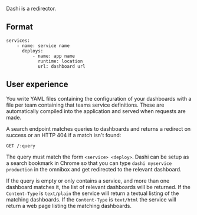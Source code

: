 Dashi is a redirector.

## Format

```
services:
    - name: service name
      deploys:
          - name: app name
            runtime: location
            url: dashboard url
```

## User experience

You write YAML files containing the configuration of your dashboards with a
file per team containing that teams service definitions. These are
automatically compiled into the application and served when requests are made.

A search endpoint matches queries to dashboards and returns a redirect on
success or an HTTP 404 if a match isn't found:

```
GET /:query
```

The query must match the form `<service> <deploy>`. Dashi can be setup as a
search bookmark in Chrome so that you can type `dashi myservice production` in
the omnibox and get redirected to the relevant dashboard.

If the query is empty or only contains a service, and more than one dashboard
matches it, the list of relevant dashboards will be returned. If the
`Content-Type` is `text/plain` the service will return a textual listing of
the matching dashboards. If the `Content-Type` is `text/html` the service will
return a web page listing the matching dashboards.
